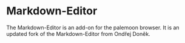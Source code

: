 # Markdown-Editor
The Markdown-Editor is an add-on for the palemoon browser. It is an updated fork of the Markdown-Editor from Ondřej Doněk.

